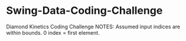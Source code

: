 # Swing-Data-Coding-Challenge
Diamond Kinetics Coding Challenge
NOTES: Assumed input indices are within bounds. 0 index = first element.
